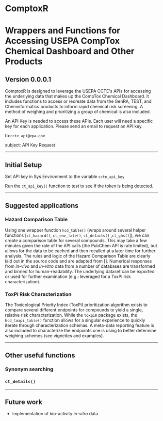 # ComptoxR

# Wrappers and Functions for Accessing USEPA CompTox Chemical Dashboard and Other Products

## Version 0.0.0.1

ComptoxR is designed to leverage the USEPA CCTE's APIs for accessing the underlying data that makes up the CompTox Chemical Dashboard. It includes functions to access or recreate data from the GenRA, TEST, and Cheminformatics products to inform rapid chemical risk screening. A method of weighing and prioritizing a group of chemical is also included.

An API Key is needed to access these APIs. Each user will need a specific key for each application. Please send an email to request an API key.

to:`ccte_api@epa.gov`

subject: API Key Request

------------------------------------------------------------------------

## Initial Setup

Set API key in Sys Environment to the variable `ccte_api_key`

Run the `ct_api_key()` function to test to see if the token is being detected.

------------------------------------------------------------------------

## Suggested applications

### Hazard Comparison Table

Using one wrapper function `hcd_table()` (wraps around several helper functions [`ct_hazard()`, `ct_env_fate()`, `ct_details()` ,`ct_ghs()`]), we can create a comparison table for several compounds. This may take a few minutes given the rate of the API calls (the PubChem API is rate limited), but allows for the data to be cached and then recalled at a later time for further analysis. The rules and logic of the Hazard Comparison Table are clearly laid out in the source code and are adapted from []. Numerical responses from *in-vivo* and *in-vitro* data from a number of databases are transformed and binned for human-readability. The underlying dataset can be exported or used for further examination (e.g.: leveraged for a ToxPi risk characterization).

### ToxPi Risk Characterization

The Toxicological Priority Index (ToxPi) prioritization algorithm exists to compare several different endpoints for compounds to yield a single, relative risk characterization. While the `toxpiR` package exists, the `hcd_toxpi_table()` function allows for a singular experience to quickly iterate through characterization schemas. A meta-data reporting feature is also included to characterize the endpoints one is using to better determine weighing schemes (see vignettes and examples).

------------------------------------------------------------------------

## Other useful functions

### Synonym searching

### `ct_details()`



------------------------------------------------------------------------

## Future work

-   Implementation of bio-activity *in-vitro* data
